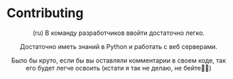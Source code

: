 # Contributing

<div style="text-align: center">
(ru) 
В команду разработчиков ввойти достаточно легко.

Достаточно иметь знаний в Python и работать с веб серверами.

Было бы круто, если бы вы оставляли комментарии в своем коде, так его будет легче освоить (кстати я так не делаю, не бейте😵‍💫)
</div>